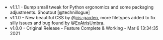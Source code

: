  * v1.1.1 - Bump small tweak for Python ergonomics and some packaging adjustments. Shoutout [@technillogue]
 * v1.1.0 - New beautiful CSS by @[iris-garden](https://github.com/iris-garden), more filetypes added to fix silly issues and bug found by @[ExAtrisUmbra](https://twitter.com/exastrisumbra).
 * v1.0.0 - Original Release - Feature Complete & Working -  Mar 6 13:34:35 2021
